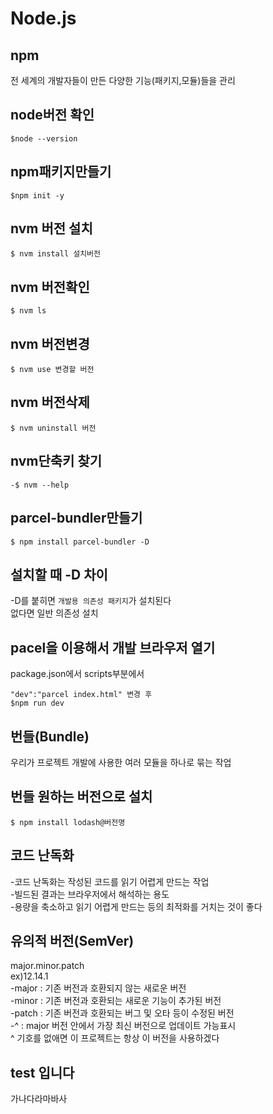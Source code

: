# Node.js

## npm
전 세계의 개발자들이 만든 다양한 기능(패키지,모듈)들을 관리

## node버전 확인
```
$node --version
```
## npm패키지만들기
```
$npm init -y
```
## nvm 버전 설치
```
$ nvm install 설치버전
```
## nvm 버전확인
```
$ nvm ls
```
## nvm 버전변경
```
$ nvm use 변경할 버전
```
## nvm 버전삭제
```
$ nvm uninstall 버전
```
## nvm단축키 찾기
```
-$ nvm --help
```


## parcel-bundler만들기
```
$ npm install parcel-bundler -D
```

## 설치할 때 -D 차이

-D를 붙히면 `개발용 의존성 패키지`가 설치된다  
없다면 일반 의존성 설치  



## pacel을 이용해서 개발 브라우저 열기

package.json에서 scripts부분에서  
```
"dev":"parcel index.html" 변경 후
$npm run dev
```

## 번들(Bundle)
우리가 프로젝트 개발에 사용한 여러 모듈을 하나로 묶는 작업

## 번들 원하는 버전으로 설치
```
$ npm install lodash@버전명
```

## 코드 난독화
-코드 난독화는 작성된 코드를 읽기 어렵게 만드는 작업  
-빌드된 결과는 브라우저에서 해석하는 용도  
-용량을 축소하고 읽기 어렵게 만드는 등의 최적화를 거치는 것이 좋다


## 유의적 버전(SemVer)
major.minor.patch  
ex)12.14.1  
-major : 기존 버전과 호환되지 않는 새로운 버전  
-minor : 기존 버전과 호환되는 새로운 기능이 추가된 버전  
-patch : 기존 버전과 호환되는 버그 및 오타 등이 수정된 버전  
-^ : major 버전 안에서 가장 최신 버전으로 업데이트 가능표시  
     ^ 기호를 없애면 이 프로젝트는 항상 이 버전을 사용하겠다

## test 입니다
가나다라마바사